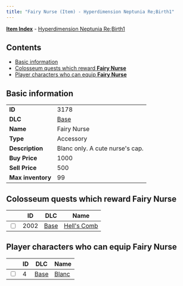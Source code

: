 ```yaml
---
title: "Fairy Nurse (Item) - Hyperdimension Neptunia Re;Birth1"
---
```


[**Item Index**](/neptunia/rb1/item/index.html) - [Hyperdimension Neptunia Re;Birth1](/neptunia/rb1)

## Contents

- [Basic information](#basic-information)
- [Colosseum quests which reward **Fairy Nurse**](#colosseum-quests-which-reward-fairy-nurse)
- [Player characters who can equip **Fairy Nurse**](#player-characters-who-can-equip-fairy-nurse)

## Basic information

|   |   |
| -- | -- |
| **ID** | 3178 |
| **DLC** | [Base](/neptunia/rb1/dlc/1-base.html) |
| **Name** | Fairy Nurse |
| **Type** | Accessory |
| **Description** | Blanc only. A cute nurse's cap. |
| **Buy Price** | 1000 |
| **Sell Price** | 500 |
| **Max inventory** | 99 |


## Colosseum quests which reward **Fairy Nurse**

|    | ID | DLC | Name |
| -- | -- | --- | ---- |
| <input type="checkbox" id="rb1-colosseum-1-2002" class="trackbox" /> | 2002 | [Base](/neptunia/rb1/dlc/1-base.html) | [Hell's Comb](/neptunia/rb1/colosseum/1-2002-hells-comb.html) |


## Player characters who can equip **Fairy Nurse**

|    | ID | DLC | Name |
| -- | -- | --- | ---- |
| <input type="checkbox" id="rb1-player-1-4" class="trackbox" /> | 4 | [Base](/neptunia/rb1/dlc/1-base.html) | [Blanc](/neptunia/rb1/player/1-4-blanc.html) |
